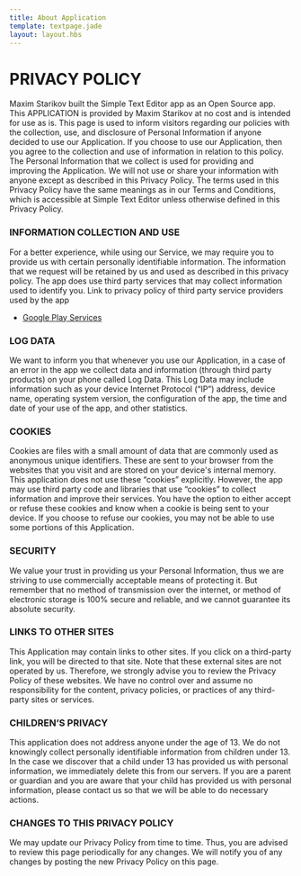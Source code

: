 ```yaml
---
title: About Application
template: textpage.jade
layout: layout.hbs
---
```


# PRIVACY POLICY
Maxim Starikov built the Simple Text Editor app as an Open Source app. This APPLICATION is provided by Maxim Starikov at no cost and is intended for use as is.
This page is used to inform visitors regarding our policies with the collection, use, and disclosure of Personal Information if anyone decided to use our Application.
If you choose to use our Application, then you agree to the collection and use of information in relation to this policy. The Personal Information that we collect is used for providing and improving the Application. We will not use or share your information with anyone except as described in this Privacy Policy.
The terms used in this Privacy Policy have the same meanings as in our Terms and Conditions, which is accessible at Simple Text Editor unless otherwise defined in this Privacy Policy.

### INFORMATION COLLECTION AND USE
For a better experience, while using our Service, we may require you to provide us with certain personally identifiable information. The information that we request will be retained by us and used as described in this privacy policy.
The app does use third party services that may collect information used to identify you.
Link to privacy policy of third party service providers used by the app

*   [Google Play Services](https://www.google.com/policies/privacy/)

### LOG DATA
We want to inform you that whenever you use our Application, in a case of an error in the app we collect data and information (through third party products) on your phone called Log Data. This Log Data may include information such as your device Internet Protocol (“IP”) address, device name, operating system version, the configuration of the app, the time and date of your use of the app, and other statistics.

### COOKIES
Cookies are files with a small amount of data that are commonly used as anonymous unique identifiers. These are sent to your browser from the websites that you visit and are stored on your device's internal memory.
This application does not use these “cookies” explicitly. However, the app may use third party code and libraries that use “cookies” to collect information and improve their services. You have the option to either accept or refuse these cookies and know when a cookie is being sent to your device. If you choose to refuse our cookies, you may not be able to use some portions of this Application.

### SECURITY
We value your trust in providing us your Personal Information, thus we are striving to use commercially acceptable means of protecting it. But remember that no method of transmission over the internet, or method of electronic storage is 100% secure and reliable, and we cannot guarantee its absolute security.

### LINKS TO OTHER SITES
This Application may contain links to other sites. If you click on a third-party link, you will be directed to that site. Note that these external sites are not operated by us. Therefore, we strongly advise you to review the Privacy Policy of these websites. We have no control over and assume no responsibility for the content, privacy policies, or practices of any third-party sites or services.

### CHILDREN’S PRIVACY
This application does not address anyone under the age of 13. We do not knowingly collect personally identifiable information from children under 13\. In the case we discover that a child under 13 has provided us with personal information, we immediately delete this from our servers. If you are a parent or guardian and you are aware that your child has provided us with personal information, please contact us so that we will be able to do necessary actions.

### CHANGES TO THIS PRIVACY POLICY
We may update our Privacy Policy from time to time. Thus, you are advised to review this page periodically for any changes. We will notify you of any changes by posting the new Privacy Policy on this page.